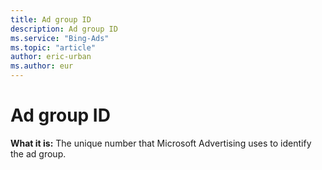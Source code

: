 ```yaml
---
title: Ad group ID
description: Ad group ID
ms.service: "Bing-Ads"
ms.topic: "article"
author: eric-urban
ms.author: eur
---
```


# Ad group ID

**What it is:** The unique number that Microsoft Advertising uses to identify the ad group.


